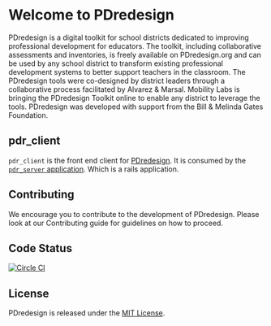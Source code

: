 # Welcome to PDredesign
PDredesign is a digital toolkit for school districts dedicated to improving professional development for educators. The toolkit, including collaborative assessments and inventories, is freely available on PDredesign.org and can be used by any school district to transform existing professional development systems to better support teachers in the classroom. The PDredesign tools were co-designed by district leaders through a collaborative process facilitated by Alvarez & Marsal. Mobility Labs is bringing the PDredesign Toolkit online to enable any district to leverage the tools. PDredesign was developed with support from the Bill & Melinda Gates Foundation.

## pdr_client
`pdr_client` is the front end client for [PDredesign](http://pdredesign.org). It is consumed by the [`pdr_server` application](https://github.com/MobilityLabs/pdr-server).  Which is a rails application.

## Contributing
We encourage you to contribute to the development of PDredesign. Please look at our Contributing guide for guidelines on how to proceed.

## Code Status
[![Circle CI](https://circleci.com/gh/MobilityLabs/pdr-client/tree/master.png?circle-token=5fdb7844a29aaf71848a22c97610fdbb9d5135b1)](https://circleci.com/gh/MobilityLabs/pdr-client)

## License
PDredesign is released under the [MIT License](http://opensource.org/licenses/MIT).